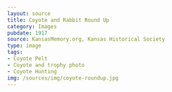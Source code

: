 ```yaml
---
layout: source
title: Coyote and Rabbit Round Up
category: Images
pubdate: 1917
source: KansasMemory.org, Kansas Historical Society 
type: image
tags: 
- Coyote Pelt
- Coyote and trophy photo
- Coyote Hunting
img: /sources/img/coyote-roundup.jpg 
---
```

